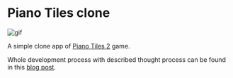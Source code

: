 # Piano Tiles clone

![gif](https://raw.githubusercontent.com/MarcinusX/piano_tiles/master/screenshot.gif)

A simple clone app of [Piano Tiles 2](https://play.google.com/store/apps/details?id=com.cmplay.tiles2&hl=en) game.

Whole development process with described thought process can be found in this [blog post](https://marcinszalek.pl/flutter/piano-tiles/).
